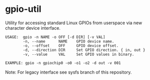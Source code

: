 # gpio-util
Utility for accessing standard Linux GPIOs from userspace via new character device interface.

```
USAGE:	gpio -n NAME -o OFF [-d DIR] [-v VAL]
        -n, --name      NAME    GPIO device name.
        -o, --offset    OFF     GPIO device offset.
        -d, --direction DIR     Set GPIO direction. { in, out }
        -v, --value     VAL     Set GPIO values in binary.

EXAMPLE: gpio -n gpiochip0 -o0 -o1 -o2 -d out -v 001
```

Note: For legacy interface see sysfs branch of this repository.
